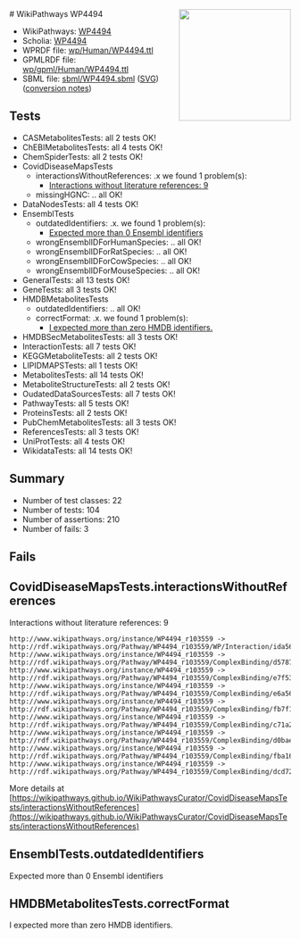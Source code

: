 <img style="float: right; width: 200px" src="../logo.png" />
# WikiPathways WP4494

* WikiPathways: [WP4494](https://identifiers.org/wikipathways:WP4494)
* Scholia: [WP4494](https://scholia.toolforge.org/wikipathways/WP4494)
* WPRDF file: [wp/Human/WP4494.ttl](../wp/Human/WP4494.ttl)
* GPMLRDF file: [wp/gpml/Human/WP4494.ttl](../wp/gpml/Human/WP4494.ttl)
* SBML file: [sbml/WP4494.sbml](../sbml/WP4494.sbml) ([SVG](../sbml/WP4494.svg)) ([conversion notes](../sbml/WP4494.txt))

## Tests
* CASMetabolitesTests: all 2 tests OK!
* ChEBIMetabolitesTests: all 4 tests OK!
* ChemSpiderTests: all 2 tests OK!
* CovidDiseaseMapsTests
    * interactionsWithoutReferences: .x we found 1 problem(s):
        * [Interactions without literature references: 9](#2e295937)
    * missingHGNC: .. all OK!
* DataNodesTests: all 4 tests OK!
* EnsemblTests
    * outdatedIdentifiers: .x. we found 1 problem(s):
        * [Expected more than 0 Ensembl identifiers](#f44398b7)
    * wrongEnsemblIDForHumanSpecies: .. all OK!
    * wrongEnsemblIDForRatSpecies: .. all OK!
    * wrongEnsemblIDForCowSpecies: .. all OK!
    * wrongEnsemblIDForMouseSpecies: .. all OK!
* GeneralTests: all 13 tests OK!
* GeneTests: all 3 tests OK!
* HMDBMetabolitesTests
    * outdatedIdentifiers: .. all OK!
    * correctFormat: .x. we found 1 problem(s):
        * [I expected more than zero HMDB identifiers.](#ad154c1e)
* HMDBSecMetabolitesTests: all 3 tests OK!
* InteractionTests: all 7 tests OK!
* KEGGMetaboliteTests: all 2 tests OK!
* LIPIDMAPSTests: all 1 tests OK!
* MetabolitesTests: all 14 tests OK!
* MetaboliteStructureTests: all 2 tests OK!
* OudatedDataSourcesTests: all 7 tests OK!
* PathwayTests: all 5 tests OK!
* ProteinsTests: all 2 tests OK!
* PubChemMetabolitesTests: all 3 tests OK!
* ReferencesTests: all 3 tests OK!
* UniProtTests: all 4 tests OK!
* WikidataTests: all 14 tests OK!


## Summary

* Number of test classes: 22
* Number of tests: 104
* Number of assertions: 210
* Number of fails: 3

## Fails

<a name="2e295937" />

## CovidDiseaseMapsTests.interactionsWithoutReferences

Interactions without literature references: 9
```
http://www.wikipathways.org/instance/WP4494_r103559 -> http://rdf.wikipathways.org/Pathway/WP4494_r103559/WP/Interaction/ida5606ebb
http://www.wikipathways.org/instance/WP4494_r103559 -> http://rdf.wikipathways.org/Pathway/WP4494_r103559/ComplexBinding/d5787
http://www.wikipathways.org/instance/WP4494_r103559 -> http://rdf.wikipathways.org/Pathway/WP4494_r103559/ComplexBinding/e7f53
http://www.wikipathways.org/instance/WP4494_r103559 -> http://rdf.wikipathways.org/Pathway/WP4494_r103559/ComplexBinding/e6a56
http://www.wikipathways.org/instance/WP4494_r103559 -> http://rdf.wikipathways.org/Pathway/WP4494_r103559/ComplexBinding/fb7f1
http://www.wikipathways.org/instance/WP4494_r103559 -> http://rdf.wikipathways.org/Pathway/WP4494_r103559/ComplexBinding/c71a2
http://www.wikipathways.org/instance/WP4494_r103559 -> http://rdf.wikipathways.org/Pathway/WP4494_r103559/ComplexBinding/d0bae
http://www.wikipathways.org/instance/WP4494_r103559 -> http://rdf.wikipathways.org/Pathway/WP4494_r103559/ComplexBinding/fba16
http://www.wikipathways.org/instance/WP4494_r103559 -> http://rdf.wikipathways.org/Pathway/WP4494_r103559/ComplexBinding/dcd72
```

More details at [https://wikipathways.github.io/WikiPathwaysCurator/CovidDiseaseMapsTests/interactionsWithoutReferences](https://wikipathways.github.io/WikiPathwaysCurator/CovidDiseaseMapsTests/interactionsWithoutReferences)

<a name="f44398b7" />

## EnsemblTests.outdatedIdentifiers

Expected more than 0 Ensembl identifiers
<a name="ad154c1e" />

## HMDBMetabolitesTests.correctFormat

I expected more than zero HMDB identifiers.
